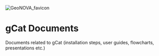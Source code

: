 ![GeoNOVA_favicon](https://github.com/GatewayGeo/gCat/assets/1611709/4c58a51d-9b13-46a9-8056-2b6d3334c920) 
# gCat Documents

Documents related to gCat (installation steps, user guides, flowcharts, 
presentations etc.)



